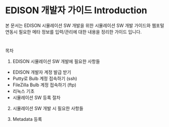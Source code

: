 EDISON 개발자 가이드 Introduction
=======

본 문서는 EDISON 시뮬레이션 SW 개발을 위한 시뮬레이션 SW 개발 가이드와 웹포털 연동시 필요한 메타 정보를 입력/관리에 대한 내용을 정리한 가이드 입니다. 


# 

목차


1. EDISON 시뮬레이션 SW 개발에 필요한 사항들

 - EDISON 개발자 계정 발급 받기
 - Putty로 Bulb 계정 접속하기 (ssh)
 - FileZilla Bulb 계정 접속하기 (ftp)
 - 리눅스 기초
 - 시뮬레이션 SW 등록 절차
 
2. 시뮬레이션 SW 개발 시 필요한 사항들

3. Metadata 등록


